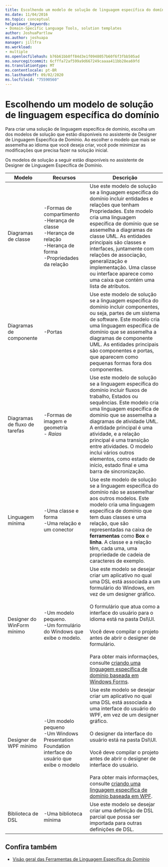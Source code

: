 ```yaml
---
title: Escolhendo um modelo de solução de linguagem específica do domínio
ms.date: 11/04/2016
ms.topic: conceptual
helpviewer_keywords:
- Domain-Specific Language Tools, solution templates
author: JoshuaPartlow
ms.author: joshuapa
manager: jillfra
ms.workload:
- multiple
ms.openlocfilehash: b76b61bb0ff84d3e1f0948057b60f6f3fbb505ad
ms.sourcegitcommit: 6cfffa72af599a9d667249caaaa411bb28ea69fd
ms.translationtype: MT
ms.contentlocale: pt-BR
ms.lasthandoff: 09/02/2020
ms.locfileid: "75590560"
---
```

# <a name="choosing-a-domain-specific-language-solution-template"></a>Escolhendo um modelo de solução de linguagem específica do domínio
Para criar uma solução de linguagem específica de domínio, escolha um dos modelos de solução que estão disponíveis no assistente de Designer de Linguagem Específica de Domínio. Ao escolher o modelo que mais se assemelha ao idioma que você deseja criar, você pode minimizar as modificações que precisa fazer na solução inicial.

 Os modelos de solução a seguir estão disponíveis no assistente de Designer de Linguagem Específica de Domínio.

|Modelo|Recursos|Descrição|
|-|-|-|
|Diagramas de classe|-Formas de compartimento<br />-Herança de classe<br />-Herança de relação<br />-Herança de forma<br />-Propriedades da relação|Use este modelo de solução se a linguagem específica do domínio incluir entidades e relações que tenham Propriedades. Este modelo cria uma linguagem específica de domínio que se assemelha a diagramas de classe UML. As entidades principais são classes e interfaces, juntamente com relações de associação, generalização e implementação. Uma classe ou interface aparece como uma caixa que contém uma lista de atributos.|
|Diagramas de componente|-Portas|Use este modelo de solução se a linguagem específica do domínio incluir componentes, ou seja, partes de um sistema de software. Este modelo cria uma linguagem específica de domínio que se assemelha a diagramas de componente UML. As entidades principais são componentes e portas, que aparecem como pequenas formas fora dos componentes.|
|Diagramas de fluxo de tarefas|-Formas de imagem e geometria<br />-   *Raias*|Use este modelo de solução se a linguagem específica do domínio incluir fluxos de trabalho, Estados ou sequências. Este modelo cria uma linguagem específica de domínio que se assemelha a diagramas de atividade UML. A entidade principal é uma atividade, e a relação principal é uma transição entre atividades. O modelo inclui vários outros elementos, como estado de início, estado final e uma barra de sincronização.|
|Linguagem mínima|-Uma classe e forma<br />-Uma relação e um conector|Use este modelo de solução se a linguagem específica do domínio não se assemelhar aos outros modelos. Este modelo cria uma linguagem específica de domínio que tem duas classes e uma relação, que são representadas na caixa de **ferramentas** como **Box** e **linha**. A classe e a relação têm, cada uma, uma propriedade de cadeia de caracteres de exemplo.|
|Designer do WinForm mínimo|-Um modelo pequeno.<br />-Um formulário do Windows que exibe o modelo.|Use este modelo se desejar criar um aplicativo no qual uma DSL está associada a um formulário do Windows, em vez de um designer gráfico.<br /><br /> O formulário que atua como a interface do usuário para o idioma está na pasta Dsl\UI.<br /><br /> Você deve compilar o projeto antes de abrir o designer de formulário.<br /><br /> Para obter mais informações, consulte [criando uma linguagem específica de domínio baseada em Windows Forms](../modeling/creating-a-windows-forms-based-domain-specific-language.md).|
|Designer de WPF mínimo|-Um modelo pequeno<br />-Um Windows Presentation Foundation interface do usuário que exibe o modelo|Use este modelo se desejar criar um aplicativo no qual uma DSL está associada a uma interface do usuário do WPF, em vez de um designer gráfico.<br /><br /> O designer da interface do usuário está na pasta Dsl\UI.<br /><br /> Você deve compilar o projeto antes de abrir o designer de interface do usuário.<br /><br /> Para obter mais informações, consulte [criando uma linguagem específica de domínio baseada em WPF](../modeling/creating-a-wpf-based-domain-specific-language.md).|
|Biblioteca de DSL|-Uma biblioteca mínima|Use este modelo se desejar criar uma definição de DSL parcial que possa ser importada para outras definições de DSL.|

## <a name="see-also"></a>Confira também

- [Visão geral das Ferramentas de Linguagem Específica do Domínio](../modeling/overview-of-domain-specific-language-tools.md)
